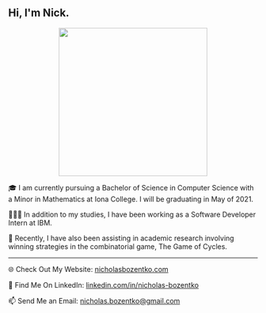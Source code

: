 ## Hi, I'm Nick.

<p align="center">
  <img height="300px" width="300px" src="https://nicholasbozentko.com/nickLogo.svg" />
</p>

🎓 I am currently pursuing a Bachelor of Science in Computer Science with a Minor in Mathematics at Iona College. I will be graduating in May of 2021. 

👨🏼‍💻 In addition to my studies, I have been working as a Software Developer Intern at IBM.

🔬 Recently, I have also been assisting in academic research involving winning strategies in the combinatorial game, The Game of Cycles.

---

🌐 Check Out My Website: [nicholasbozentko.com](https://nicholasbozentko.com)

💼 Find Me On LinkedIn: [linkedin.com/in/nicholas-bozentko](https://www.linkedin.com/in/nicholas-bozentko/)

📫 Send Me an Email: [nicholas.bozentko@gmail.com](mailto:nicholas.bozentko@gmail.com)



<!--
**nickbozentko/nickbozentko** is a ✨ _special_ ✨ repository because its `README.md` (this file) appears on your GitHub profile.

Here are some ideas to get you started:

- 🔭 I’m currently working on ...
- 🌱 I’m currently learning ...
- 👯 I’m looking to collaborate on ...
- 🤔 I’m looking for help with ...
- 💬 Ask me about ...
- 📫 How to reach me: ...
- 😄 Pronouns: ...
- ⚡ Fun fact: ...
-->
